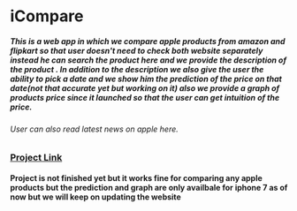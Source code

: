 # iCompare

##### This is a web app in which we compare apple products from amazon and flipkart so that user doesn't need to check both website separately instead he can search the product here and we provide the description of the product . In addition to the description we also give the user the ability to pick a date and we show him the prediction of the price on that date(not that accurate yet but working on it) also we provide a graph of products price since it launched so that the user can get intuition of the price.

###### User can also read latest news on apple here.

### [Project Link](https://icompare-deploy.herokuapp.com/)

#### Project is not finished yet but it works fine for comparing any apple products but the prediction and graph are only availbale for iphone 7 as of now but we will keep on updating the website
